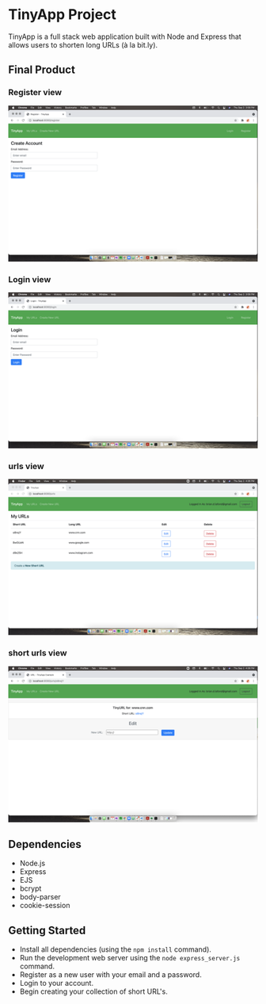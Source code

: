 # TinyApp Project

TinyApp is a full stack web application built with Node and Express that allows users to shorten long URLs (à la bit.ly).

## Final Product

### Register view
!["register page"](https://github.com/briandlafond/tinyapp/blob/main/docs/register-page.png)

### Login view
!["login page"](https://github.com/briandlafond/tinyapp/blob/master/docs/login-page.png?raw=true)

### urls view
!["urls page"](https://github.com/briandlafond/tinyapp/blob/main/docs/user-urls.png)

### short urls view
!["short urls page"](https://github.com/briandlafond/tinyapp/blob/main/docs/short-url.png)



## Dependencies

- Node.js
- Express
- EJS
- bcrypt
- body-parser
- cookie-session

## Getting Started

- Install all dependencies (using the `npm install` command).
- Run the development web server using the `node express_server.js` command.
- Register as a new user with your email and a password.
- Login to your account.
- Begin creating your collection of short URL's.